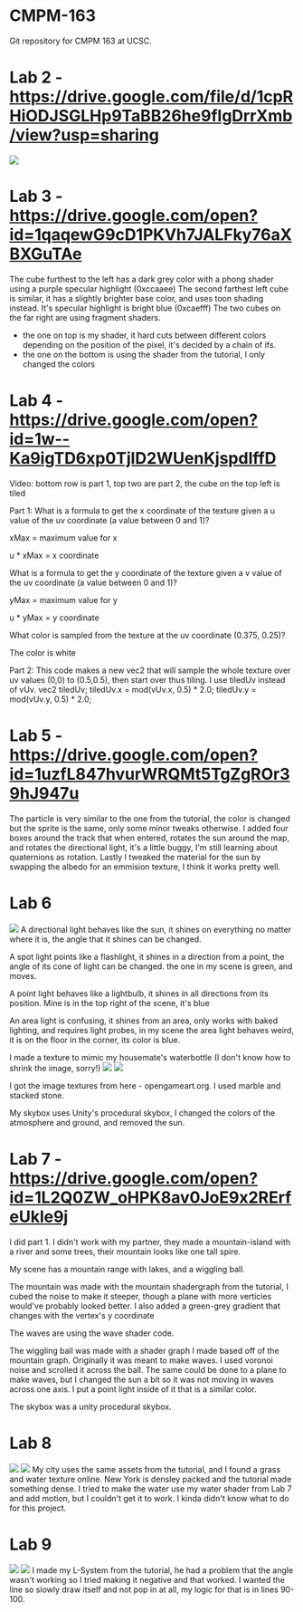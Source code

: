 # CMPM-163
Git repository for CMPM 163 at UCSC.


# Lab 2 - https://drive.google.com/file/d/1cpRHiODJSGLHp9TaBB26he9fIgDrrXmb/view?usp=sharing

![](images/Offering.PNG)

# Lab 3 - https://drive.google.com/open?id=1qaqewG9cD1PKVh7JALFky76aXBXGuTAe
The cube furthest to the left has a dark grey color with a phong shader using a purple specular highlight (0xccaaee)
The second farthest left cube is similar, it has a slightly brighter base color, and uses toon shading instead. It's specular highlight is bright blue (0xcaefff)
The two cubes on the far right are using fragment shaders.
  - the one on top is my shader, it hard cuts between different colors depending on the position of the pixel, it's decided by a chain of ifs.
  - the one on the bottom is using the shader from the tutorial, I only changed the colors

# Lab 4 - https://drive.google.com/open?id=1w--Ka9igTD6xp0TjlD2WUenKjspdIffD

Video: bottom row is part 1, top two are part 2, the cube on the top left is tiled

Part 1:
  What is a formula to get the x coordinate of the texture given a u value of the uv coordinate (a value between 0 and 1)?
  
  xMax = maximum value for x
  
  u * xMax = x coordinate
  
  What is a formula to get the y coordinate of the texture given a v value of the uv coordinate (a value between 0 and 1)?
  
  yMax = maximum value for y
  
  u * yMax = y coordinate
  
  What color is sampled from the texture at the uv coordinate (0.375, 0.25)?
  
  The color is white

Part 2:
This code makes a new vec2 that will sample the whole texture over uv values (0,0) to (0.5,0.5), then start over thus tiling. I use tiledUv instead of vUv.
vec2 tiledUv;
	tiledUv.x = mod(vUv.x, 0.5) * 2.0;
	tiledUv.y = mod(vUv.y, 0.5) * 2.0;
	
# Lab 5 - https://drive.google.com/open?id=1uzfL847hvurWRQMt5TgZgROr39hJ947u
The particle is very similar to the one from the tutorial, the color is changed but the sprite is the same, only some minor tweaks otherwise. I added four boxes around the track that when entered, rotates the sun around the map, and rotates the directional light, it's a little buggy, I'm still learning about quaternions as rotation. Lastly I tweaked the material for the sun by swapping the albedo for an emmision texture, I think it works pretty well.

# Lab 6 
![](images/Lab6Scene.PNG)
A directional light behaves like the sun, it shines on everything no matter where it is, the angle that it shines can be changed.

A spot light points like a flashlight, it shines in a direction from a point, the angle of its cone of light can be changed. the one in my scene is green, and moves.

A point light behaves like a lightbulb, it shines in all directions from its position. Mine is in the top right of the scene, it's blue

An area light is confusing, it shines from an area, only works with baked lighting, and requires light probes, in my scene the area light behaves weird, it is on the floor in the corner, its color is blue.

I made a texture to mimic my housemate's waterbottle (I don't know how to shrink the image, sorry!) ![](images/Bottle.jpg) ![](images/Lab6Mat.PNG)

I got the image textures from here - opengameart.org. I used marble and stacked stone.

My skybox uses Unity's procedural skybox, I changed the colors of the atmosphere and ground, and removed the sun.

# Lab 7 - https://drive.google.com/open?id=1L2Q0ZW_oHPK8av0JoE9x2RErfeUkle9j
I did part 1. I didn't work with my partner, they made a mountain-island with a river and some trees, their mountain looks like one tall spire.

My scene has a mountain range with lakes, and a wiggling ball.

The mountain was made with the mountain shadergraph from the tutorial, I cubed the noise to make it steeper, though a plane with more verticies would've probably looked better. I also added a green-grey gradient that changes with the vertex's y coordinate

The waves are using the wave shader code.

The wiggling ball was made with a shader graph I made based off of the mountain graph. Originally it was meant to make waves. I used voronoi noise and scrolled it across the ball. The same could be done to a plane to make waves, but I changed the sun a bit so it was not moving in waves across one axis. I put a point light inside of it that is a similar color.

The skybox was a unity procedural skybox.

# Lab 8 
![](images/newyork.jpg) ![](images/MyYork.PNG)
My city uses the same assets from the tutorial, and I found a grass and water texture online. New York is densley packed and the tutorial made something dense. I tried to make the water use my water shader from Lab 7 and add motion, but I couldn't get it to work. I kinda didn't know what to do for this project.

# Lab 9
![](images/L-System.jpg) ![](images/L-SystemTutorial.jpg)
I made my L-System from the tutorial, he had a problem that the angle wasn't working so I tried making it negative and that worked. I wanted the line so slowly draw itself and not pop in at all, my logic for that is in lines 90-100.
